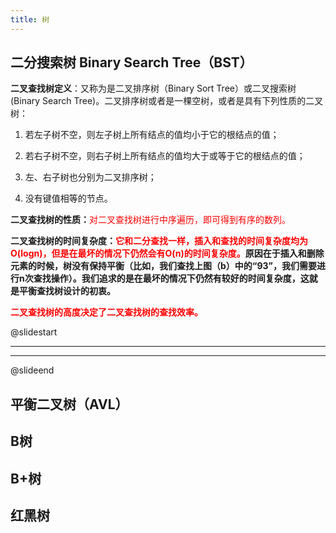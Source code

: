 ```yaml
---
title: 树
---
```


## 二分搜索树 Binary Search Tree（BST）

**二叉查找树定义**：又称为是二叉排序树（Binary Sort Tree）或二叉搜索树(Binary Search Tree)。二叉排序树或者是一棵空树，或者是具有下列性质的二叉树：

1) 若左子树不空，则左子树上所有结点的值均小于它的根结点的值；

2) 若右子树不空，则右子树上所有结点的值均大于或等于它的根结点的值；

3) 左、右子树也分别为二叉排序树；

4) 没有键值相等的节点。

**二叉查找树的性质：**<font color="#ff0000">对二叉查找树进行中序遍历，即可得到有序的数列。</font>

**二叉查找树的时间复杂度：<font color="#ff0000">它和二分查找一样，插入和查找的时间复杂度均为O(logn)，但是在最坏的情况下仍然会有O(n)的时间复杂度。</font>原因在于插入和删除元素的时候，树没有保持平衡（比如，我们查找上图（b）中的“93”，我们需要进行n次查找操作）。我们追求的是在最坏的情况下仍然有较好的时间复杂度，这就是平衡查找树设计的初衷。**

**<font color="#ff0000">二叉查找树的高度决定了二叉查找树的查找效率。</font>**

@slidestart

<section data-background-image="/document/images/1.png"></section>

---

<section data-background-image="/document/images/2.png"></section>

---

<section data-background-image="/document/images/3.png"></section>


@slideend
## 平衡二叉树（AVL）

## B树

## B+树

## 红黑树

